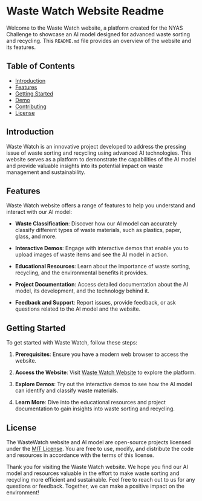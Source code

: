 # Waste Watch Website Readme

Welcome to the Waste Watch website, a platform created for the NYAS Challenge to showcase an AI model designed for advanced waste sorting and recycling. This `README.md` file provides an overview of the website and its features.

 
## Table of Contents
- [Introduction](#introduction)
- [Features](#features)
- [Getting Started](#getting-started)
- [Demo](#demo)
- [Contributing](#contributing)
- [License](#license)

## Introduction

Waste Watch is an innovative project developed to address the pressing issue of waste sorting and recycling using advanced AI technologies. This website serves as a platform to demonstrate the capabilities of the AI model and provide valuable insights into its potential impact on waste management and sustainability.

## Features

Waste Watch website offers a range of features to help you understand and interact with our AI model:

- **Waste Classification**: Discover how our AI model can accurately classify different types of waste materials, such as plastics, paper, glass, and more.

- **Interactive Demos**: Engage with interactive demos that enable you to upload images of waste items and see the AI model in action.

- **Educational Resources**: Learn about the importance of waste sorting, recycling, and the environmental benefits it provides.

- **Project Documentation**: Access detailed documentation about the AI model, its development, and the technology behind it.

- **Feedback and Support**: Report issues, provide feedback, or ask questions related to the AI model and the website.

## Getting Started

To get started with Waste Watch, follow these steps:

1. **Prerequisites**: Ensure you have a modern web browser to access the website.

2. **Access the Website**: Visit [Waste Watch Website](https://www.wastewatch.ai) to explore the platform.

3. **Explore Demos**: Try out the interactive demos to see how the AI model can identify and classify waste materials.

4. **Learn More**: Dive into the educational resources and project documentation to gain insights into waste sorting and recycling.


## License

The WasteWatch website and AI model are open-source projects licensed under the [MIT License](LICENSE). You are free to use, modify, and distribute the code and resources in accordance with the terms of this license.

Thank you for visiting the Waste Watch website. We hope you find our AI model and resources valuable in the effort to make waste sorting and recycling more efficient and sustainable. Feel free to reach out to us for any questions or feedback. Together, we can make a positive impact on the environment!

